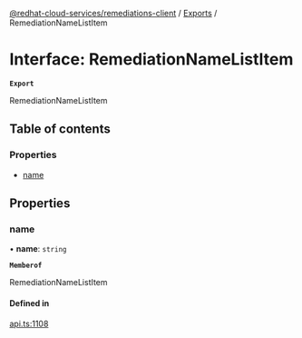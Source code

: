 [@redhat-cloud-services/remediations-client](../README.md) / [Exports](../modules.md) / RemediationNameListItem

# Interface: RemediationNameListItem

**`Export`**

RemediationNameListItem

## Table of contents

### Properties

- [name](RemediationNameListItem.md#name)

## Properties

### name

• **name**: `string`

**`Memberof`**

RemediationNameListItem

#### Defined in

[api.ts:1108](https://github.com/RedHatInsights/javascript-clients/blob/main/packages/remediations/api.ts#L1108)
